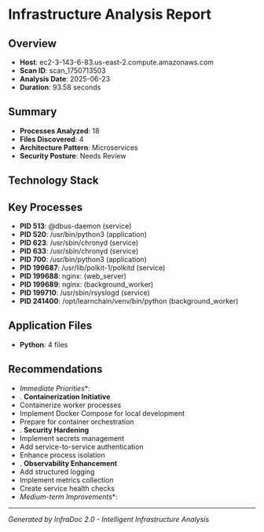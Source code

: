 # Infrastructure Analysis Report

## Overview
- **Host**: ec2-3-143-6-83.us-east-2.compute.amazonaws.com
- **Scan ID**: scan_1750713503
- **Analysis Date**: 2025-06-23
- **Duration**: 93.58 seconds

## Summary
- **Processes Analyzed**: 18
- **Files Discovered**: 4
- **Architecture Pattern**: Microservices
- **Security Posture**: Needs Review

## Technology Stack

## Key Processes
- **PID 513**: @dbus-daemon (service)
- **PID 520**: /usr/bin/python3 (application)
- **PID 623**: /usr/sbin/chronyd (service)
- **PID 633**: /usr/sbin/chronyd (service)
- **PID 700**: /usr/bin/python3 (application)
- **PID 199687**: /usr/lib/polkit-1/polkitd (service)
- **PID 199688**: nginx: (web_server)
- **PID 199689**: nginx: (background_worker)
- **PID 199710**: /usr/sbin/rsyslogd (service)
- **PID 241400**: /opt/learnchain/venv/bin/python (background_worker)

## Application Files
- **Python**: 4 files

## Recommendations
- *Immediate Priorities**:
- . **Containerization Initiative**
- Containerize worker processes
- Implement Docker Compose for local development
- Prepare for container orchestration
- . **Security Hardening**
- Implement secrets management
- Add service-to-service authentication
- Enhance process isolation
- . **Observability Enhancement**
- Add structured logging
- Implement metrics collection
- Create service health checks
- *Medium-term Improvements**:


---
*Generated by InfraDoc 2.0 - Intelligent Infrastructure Analysis*

